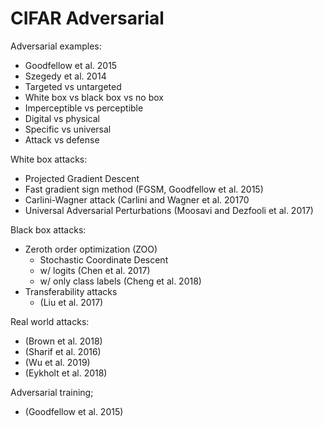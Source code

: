 # CIFAR Adversarial 

Adversarial examples:
  - Goodfellow et al. 2015
  - Szegedy et al. 2014
  - Targeted vs untargeted
  - White box vs black box vs no box
  - Imperceptible vs perceptible
  - Digital vs physical
  - Specific vs universal
  - Attack vs defense

White box attacks:
  - Projected Gradient Descent
  - Fast gradient sign method (FGSM, Goodfellow et al. 2015)
  - Carlini-Wagner attack (Carlini and Wagner et al. 20170
  - Universal Adversarial Perturbations (Moosavi and Dezfooli et al. 2017)

Black box attacks:
  - Zeroth order optimization (ZOO)
    - Stochastic Coordinate Descent
    - w/ logits (Chen et al. 2017)
    - w/ only class labels (Cheng et al. 2018)
  - Transferability attacks
    - (Liu et al. 2017)

Real world attacks:
  - (Brown et al. 2018)
  - (Sharif et al. 2016)
  - (Wu et al. 2019)
  - (Eykholt et al. 2018)

Adversarial training;
  - (Goodfellow et al. 2015)